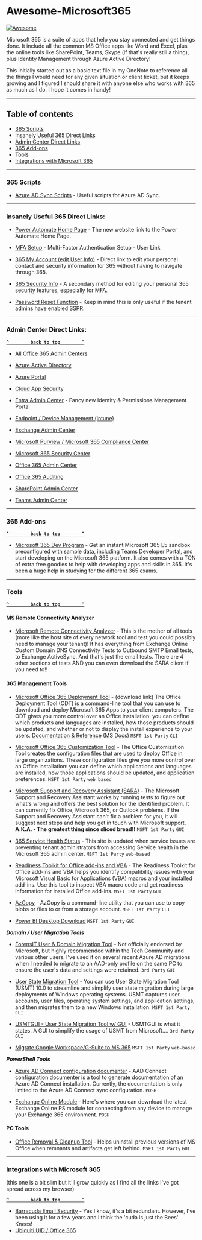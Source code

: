 # Awesome-Microsoft365



[![Awesome](https://cdn.rawgit.com/sindresorhus/awesome/d7305f38d29fed78fa85652e3a63e154dd8e8829/media/badge.svg)](https://github.com/sindresorhus/awesome) 

Microsoft 365 is a suite of apps that help you stay connected and get things done.   It include all the common MS Office apps like Word and Excel, plus the online tools like SharePoint, Teams, Skype (if that's really still a thing), plus Identity Management through Azure Active Directory!


This initially started out as a basic text file in my OneNote to reference all the things I would need for any given situation or client ticket, but it keeps growing and I figured I should share it with anyone else who works with 365 as much as I do.  I hope it comes in handy! 

--------------------



## Table of contents

  - [365 Scripts](#365-scripts)
  - [Insanely Useful 365 Direct Links](#insanely-useful-365-direct-links)
  - [Admin Center Direct Links](#admin-center-direct-links)
  - [365 Add-ons](#365-add-ons)
  - [Tools](#tools)  
  - [Integrations with Microsoft 365](#integrations-with-microsoft-365)


--------------------

### 365 Scripts

- [Azure AD Sync Scripts](https://github.com/fmorrison42/Awesome-Microsoft365/blob/main/Scripts/Azure-AD-Sync.ps1) - Useful scripts for Azure AD Sync. 


--------------------

### Insanely Useful 365 Direct Links:

- [Power Automate Home Page](https://make.powerautomate.com/) - The new website link to the Power Automate Home Page.

- [MFA Setup](https://aka.ms/MFAsetup) - Multi-Factor Authentication Setup - User Link

- [365 My Account (edit User Info)](https://myaccount.microsoft.com/) - Direct link to edit your personal contact and security information for 365 without having to navigate through 365. 

- [365 Security Info](https://mysignins.microsoft.com/security-info) - A secondary method for editing your personal 365 security features, especially for MFA. 

- [Password Reset Function](https://passwordreset.microsoftonline.com/) - Keep in mind this is only useful if the tenent admins have enabled SSPR.

--------------------

### Admin Center Direct Links:

**[`^        back to top        ^`](#)**

- [All Office 365 Admin Centers](https://admin.microsoft.com/AdminPortal/Home#/alladmincenters)

- [Azure Active Directory](https://aad.portal.azure.com)

- [Azure Portal](https://portal.azure.com)

- [Cloud App Security](https://portal.cloudappsecurity.com/)

- [Entra Admin Center](https://entra.microsoft.com/) - Fancy new Identity & Permissions Management Portal

- [Endpoint / Device Management (Intune)](https://devicemanagement.microsoft.com/)

- [Exchange Admin Center](https://outlook.office365.com/ecp/?rfr=Admin_o365)

- [Microsoft Purview / Microsoft 365 Compliance Center](https://compliance.microsoft.com/)

- [Microsoft 365 Security Center](https://security.microsoft.com)

- [Office 365 Admin Center](https://admin.microsoft.com)

- [Office 365 Auditing](https://protection.office.com/unifiedauditlog)

- [SharePoint Admin Center](https://admin.microsoft.com/sharepoint?page=home&modern=true)

- [Teams Admin Center](https://admin.teams.microsoft.com/)


--------------------
### 365 Add-ons

**[`^        back to top        ^`](#)**

- [Microsoft 365 Dev Program](https://developer.microsoft.com/en-us/microsoft-365/dev-program) - Get an instant Microsoft 365 E5 sandbox preconfigured with sample data, including Teams Developer Portal, and start developing on the Microsoft 365 platform.  It also comes with a TON of extra free goodies to help with developing apps and skills in 365.  It's been a huge help in studying for the different 365 exams. 



--------------------
### Tools

**[`^        back to top        ^`](#)**

#### MS Remote Connectivity Analyzer

- [Microsoft Remote Connectivity Analyzer](https://testconnectivity.microsoft.com/tests/o365) - This is the mother of all tools (more like the host site of every network tool and test you could possibly need to manage your tenant)! It has everything from Exchange Online Custom Domain DNS Connectivity Tests to Outbound SMTP Email tests, to Exchange ActiveSync.  And that's just the email tests.  There are 4 other sections of tests AND you can even download the SARA client if you need to!! 

#### 365 Management Tools

- [Microsoft Office 365 Deployment Tool](https://go.microsoft.com/fwlink/p/?LinkID=626065) - (download link) The Office Deployment Tool (ODT) is a command-line tool that you can use to download and deploy Microsoft 365 Apps to your client computers. The ODT gives you more control over an Office installation: you can define which products and languages are installed, how those products should be updated, and whether or not to display the install experience to your users. [Documentation & Reference (MS Docs)](https://docs.microsoft.com/en-us/deployoffice/overview-office-deployment-tool) `MSFT 1st Party` `CLI`

- [Microsoft Office 365 Customization Tool](https://config.office.com/deploymentsettings) - The Office Customization Tool creates the configuration files that are used to deploy Office in large organizations. These configuration files give you more control over an Office installation: you can define which applications and languages are installed, how those applications should be updated, and application preferences. `MSFT 1st Party` `web based`

- [Microsoft Support and Recovery Assistant (SARA)](https://support.microsoft.com/en-us/office/about-the-microsoft-support-and-recovery-assistant-e90bb691-c2a7-4697-a94f-88836856c72f) - The Microsoft Support and Recovery Assistant works by running tests to figure out what's wrong and offers the best solution for the identified problem. It can currently fix Office, Microsoft 365, or Outlook problems. If the Support and Recovery Assistant can't fix a problem for you, it will suggest next steps and help you get in touch with Microsoft support.    __A.K.A. - The greatest thing since sliced bread!!__ `MSFT 1st Party` `GUI`

- [365 Service Health Status](https://status.office365.com/) - This site is updated when service issues are preventing tenant administrators from accessing Service health in the Microsoft 365 admin center. `MSFT 1st Party` `web-based`

- [Readiness Toolkit for Office add-ins and VBA](https://www.microsoft.com/en-us/download/details.aspx?id=55983) - The Readiness Toolkit for Office add-ins and VBA helps you identify compatibility issues with your Microsoft Visual Basic for Applications (VBA) macros and your installed add-ins. Use this tool to inspect VBA macro code and get readiness information for installed Office add-ins.  `MSFT 1st Party` `GUI`

- [AzCopy](https://docs.microsoft.com/en-us/azure/storage/common/storage-use-azcopy-v10) - AzCopy is a command-line utility that you can use to copy blobs or files to or from a storage account. `MSFT 1st Party` `CLI`

- [Power BI Desktop Download](https://www.microsoft.com/en-us/download/details.aspx?id=58494) `MSFT 1st Party` `GUI`

 ___Domain / User Migration Tools___

- [ForensIT User & Domain Migration Tool](https://www.forensit.com/domain-migration.html) - Not officially endorsed by Microsoft, but highly recommended within the Tech Community and various other users.  I've used it on several recent Azure AD migrations when I needed to migrate to an AAD-only profile on the same PC to ensure the user's data and settings were retained. `3rd Party` `GUI`

- [User State Migration Tool](https://docs.microsoft.com/en-us/windows/deployment/usmt/usmt-overview) - You can use User State Migration Tool (USMT) 10.0 to streamline and simplify user state migration during large deployments of Windows operating systems. USMT captures user accounts, user files, operating system settings, and application settings, and then migrates them to a new Windows installation. `MSFT 1st Party` `CLI`

- [USMTGUI - User State Migration Tool w/ GUI](https://ehlertech.com/azure/) - USMTGUI is what it states. A GUI to simplify the usage of USMT from Microsoft.... `3rd Party` `GUI`

- [Migrate Google Workspace/G-Suite to MS 365](https://docs.microsoft.com/en-us/exchange/mailbox-migration/migrating-imap-mailboxes/migrate-g-suite-mailboxes) `MSFT 1st Party` `web-based`

 ___PowerShell Tools___
 
- [Azure AD Connect configuration documenter](https://github.com/Microsoft/AADConnectConfigDocumenter) - AAD Connect configuration documenter is a tool to generate documentation of an Azure AD Connect installation. Currently, the documentation is only limited to the Azure AD Connect sync configuration. `POSH`

- [Exchange Online Module](https://www.powershellgallery.com/packages/ExchangeOnlineManagement/2.0.5) - Here's where you can download the latest Exchange Online PS module for connecting from any device to manage your Exchange 365 environment. `POSH`

#### PC Tools

- [Office Removal & Cleanup Tool](https://support.microsoft.com/en-us/office/uninstall-office-automatically-9ad57b43-fa12-859a-9cf0-b694637b3b05) - Helps uninstall previous versions of MS Office when remnants and artifacts get left behind. `MSFT 1st Party` `GUI`

--------------------

### Integrations with Microsoft 365
(this one is a bit slim but it'll grow quickly as I find all the links I've got spread across my browser)

**[`^        back to top        ^`](#)**

- [Barracuda Email Security](https://www.barracuda.com/programs/office365) - Yes I know, it's a bit redundant. However, I've been using it for a few years and I think the 'cuda is just the Bees' Knees!
- [Ubiquiti UID / Office 365](https://ui.com/uid)
